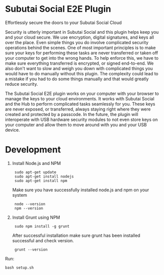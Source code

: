 # Subutai Social E2E Plugin
Effortlessly secure the doors to your Subutai Social Cloud

Security is utterly important in Subutai Social and this plugin helps keep you and your cloud secure. We use encryption, digital signatures, and keys all over the place. Even simple things you do involve complicated security operations behind the scenes. One of most important principles is to make sure your keys for performing these tasks are never transferred or taken off your computer to get into the wrong hands. To help enforce this, we have to make sure everything transferred is encrypted, or signed end-to-end. We also don't want to slow and weigh you down with complicated things you would have to do manually without this plugin. The complexity could lead to a mistake if you had to do some things manually and that would greatly reduce security.

The Subutai Social E2E plugin works on your computer with your browser to manage the keys to your cloud environments. It works with Subutai Social and the Hub to perform complicated tasks seamlessly for you. These keys are never exposed, or transferred, always staying right where they were created and protected by a passcode. In the future, the plugin will interoperate with USB hardware security modules to not even store keys on your computer and allow them to move around with you and your USB device.

# Development


1) Install Node.js and NPM

        sudo apt-get update
        sudo apt-get install nodejs
        sudo apt-get install npm

    Make sure you have successfully installed node.js and npm on your system

        node --version
        npm --version
2) Install Grunt using NPM
        
        sudo npm install -g grunt
        
    After successful installation make sure grunt has been installed successful and check version.
        
        grunt --version

Run:

    bash setup.sh
